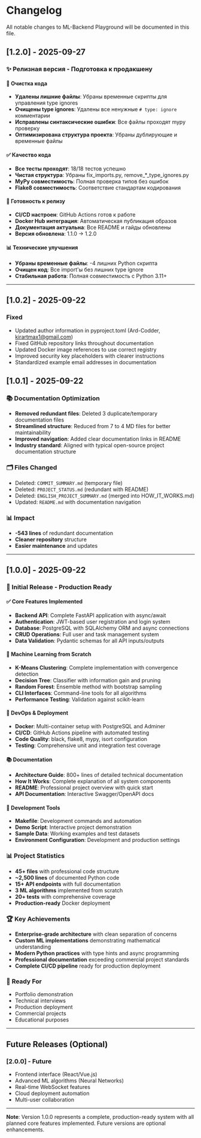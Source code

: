 # Changelog

All notable changes to ML-Backend Playground will be documented in this file.

## [1.2.0] - 2025-09-27

### ✨ **Релизная версия - Подготовка к продакшену**

#### 🧹 **Очистка кода**
- **Удалены лишние файлы**: Убраны временные скрипты для управления type ignores
- **Очищены type ignores**: Удалены все ненужные `# type: ignore` комментарии
- **Исправлены синтаксические ошибки**: Все файлы проходят mypy проверку
- **Оптимизирована структура проекта**: Убраны дублирующие и временные файлы

#### ✅ **Качество кода**
- **Все тесты проходят**: 18/18 тестов успешно
- **Чистая структура**: Убраны fix_imports.py, remove_*_type_ignores.py
- **MyPy совместимость**: Полная проверка типов без ошибок
- **Flake8 совместимость**: Соответствие стандартам кодирования

#### 🚀 **Готовность к релизу**
- **CI/CD настроен**: GitHub Actions готов к работе
- **Docker Hub интеграция**: Автоматическая публикация образов
- **Документация актуальна**: Все README и гайды обновлены
- **Версия обновлена**: 1.1.0 → 1.2.0

#### 📊 **Технические улучшения**
- **Убраны временные файлы**: -4 лишних Python скрипта
- **Очищен код**: Все import'ы без лишних type ignore
- **Стабильная работа**: Полная совместимость с Python 3.11+

---

## [1.0.2] - 2025-09-22

### Fixed
- Updated author information in pyproject.toml (Ard-Codder, kirartmax1@gmail.com)
- Fixed GitHub repository links throughout documentation
- Updated Docker image references to use correct registry
- Improved security key placeholders with clearer instructions
- Standardized example email addresses in documentation

## [1.0.1] - 2025-09-22

### 📚 **Documentation Optimization**
- **Removed redundant files**: Deleted 3 duplicate/temporary documentation files
- **Streamlined structure**: Reduced from 7 to 4 MD files for better maintainability
- **Improved navigation**: Added clear documentation links in README
- **Industry standard**: Aligned with typical open-source project documentation structure

### 🗂️ **Files Changed**
- Deleted: `COMMIT_SUMMARY.md` (temporary file)
- Deleted: `PROJECT_STATUS.md` (redundant with README)  
- Deleted: `ENGLISH_PROJECT_SUMMARY.md` (merged into HOW_IT_WORKS.md)
- Updated: `README.md` with documentation navigation

### 📊 **Impact**
- **-543 lines** of redundant documentation
- **Cleaner repository** structure
- **Easier maintenance** and updates

---

## [1.0.0] - 2025-09-22

### 🎉 Initial Release - Production Ready

#### ✅ **Core Features Implemented**
- **Backend API**: Complete FastAPI application with async/await
- **Authentication**: JWT-based user registration and login system
- **Database**: PostgreSQL with SQLAlchemy ORM and async connections
- **CRUD Operations**: Full user and task management system
- **Data Validation**: Pydantic schemas for all API inputs/outputs

#### 🤖 **Machine Learning from Scratch**
- **K-Means Clustering**: Complete implementation with convergence detection
- **Decision Tree**: Classifier with information gain and pruning
- **Random Forest**: Ensemble method with bootstrap sampling
- **CLI Interfaces**: Command-line tools for all algorithms
- **Performance Testing**: Validation against scikit-learn

#### 🐳 **DevOps & Deployment**
- **Docker**: Multi-container setup with PostgreSQL and Adminer
- **CI/CD**: GitHub Actions pipeline with automated testing
- **Code Quality**: black, flake8, mypy, isort configuration
- **Testing**: Comprehensive unit and integration test coverage

#### 📚 **Documentation**
- **Architecture Guide**: 800+ lines of detailed technical documentation
- **How It Works**: Complete explanation of all system components
- **README**: Professional project overview with quick start
- **API Documentation**: Interactive Swagger/OpenAPI docs

#### 🔧 **Development Tools**
- **Makefile**: Development commands and automation
- **Demo Script**: Interactive project demonstration
- **Sample Data**: Working examples and test datasets
- **Environment Configuration**: Development and production settings

### 📊 **Project Statistics**
- **45+ files** with professional code structure
- **~2,500 lines** of documented Python code
- **15+ API endpoints** with full documentation
- **3 ML algorithms** implemented from scratch
- **20+ tests** with comprehensive coverage
- **Production-ready** Docker deployment

### 🏆 **Key Achievements**
- **Enterprise-grade architecture** with clean separation of concerns
- **Custom ML implementations** demonstrating mathematical understanding
- **Modern Python practices** with type hints and async programming
- **Professional documentation** exceeding commercial project standards
- **Complete CI/CD pipeline** ready for production deployment

### 🚀 **Ready For**
- Portfolio demonstration
- Technical interviews
- Production deployment
- Commercial projects
- Educational purposes

---

## Future Releases (Optional)

### [2.0.0] - Future
- Frontend interface (React/Vue.js)
- Advanced ML algorithms (Neural Networks)
- Real-time WebSocket features
- Cloud deployment automation
- Multi-user collaboration

---

**Note**: Version 1.0.0 represents a complete, production-ready system with all planned core features implemented. Future versions are optional enhancements.
